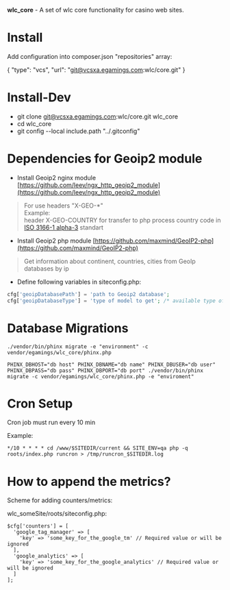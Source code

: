 **wlc_core** - A set of wlc core functionality for casino web sites.

Install
=======

Add configuration into composer.json "repositories" array:

{ "type": "vcs", "url": "git@vcsxa.egamings.com:wlc/core.git" }


Install-Dev
=======
- git clone git@vcsxa.egamings.com:wlc/core.git wlc_core
- cd wlc_core
- git config --local include.path "../.gitconfig"


Dependencies for Geoip2 module
=======
- Install Geoip2 nginx module [https://github.com/leev/ngx_http_geoip2_module](https://github.com/leev/ngx_http_geoip2_module)<br>

>For use headers "X-GEO-*"<br>
>Example:<br>
>header X-GEO-COUNTRY for transfer to php process country code in [ISO 3166-1 alpha-3](https://en.wikipedia.org/wiki/ISO_3166-1_alpha-3) standart

- Install Geoip2 php module [https://github.com/maxmind/GeoIP2-php](https://github.com/maxmind/GeoIP2-php)<br>

>Get information about continent, countries, cities from GeoIp databases by ip

- Define following variables in siteconfig.php:

```php
cfg['geoipDatabasePath'] = 'path to Geoip2 database'; 
cfg['geoipDatabaseType'] = 'type of model to get'; /* available type of models (country, city) */
```

Database Migrations  
=======

```
./vendor/bin/phinx migrate -e "environment" -c vendor/egamings/wlc_core/phinx.php

PHINX_DBHOST="db host" PHINX_DBNAME="db name" PHINX_DBUSER="db user" PHINX_DBPASS="db pass" PHINX_DBPORT="db port" ./vendor/bin/phinx migrate -c vendor/egamings/wlc_core/phinx.php -e "enviroment"
```

Cron Setup
=======

Cron job must run every 10 min

Example:
```
*/10 * * * * cd /www/$SITEDIR/current && SITE_ENV=qa php -q roots/index.php runcron > /tmp/runcron_$SITEDIR.log
```

How to append the metrics?
=======
Scheme for adding counters/metrics:

wlc_someSite/roots/siteconfig.php:
```
$cfg['counters'] = [
  'google_tag_manager' => [
    'key' => 'some_key_for_the_google_tm' // Required value or will be ignored
  ],
  'google_analytics' => [
    'key' => 'some_key_for_the_google_analytics' // Required value or will be ignored
  ]
];
```

